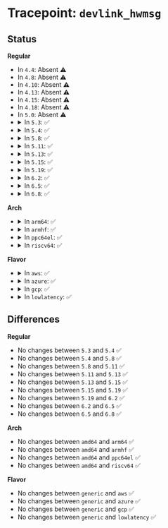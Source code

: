 # Tracepoint: <code>devlink_hwmsg</code>

## Status
<b>Regular</b>
<ul>
<li>
In <code>4.4</code>: Absent ⚠️
</li>
<li>
In <code>4.8</code>: Absent ⚠️
</li>
<li>
In <code>4.10</code>: Absent ⚠️
</li>
<li>
In <code>4.13</code>: Absent ⚠️
</li>
<li>
In <code>4.15</code>: Absent ⚠️
</li>
<li>
In <code>4.18</code>: Absent ⚠️
</li>
<li>
In <code>5.0</code>: Absent ⚠️
</li>
<li>
<details>
<summary>In <code>5.3</code>: ✅</summary>

Event:

```c
struct trace_event_raw_devlink_hwmsg {
    struct trace_entry ent;
    u32 __data_loc_bus_name;
    u32 __data_loc_dev_name;
    u32 __data_loc_driver_name;
    bool incoming;
    long unsigned int type;
    u32 __data_loc_buf;
    size_t len;
    char __data[0];
};
```
Function:

```c
void trace_event_raw_event_devlink_hwmsg(void *__data, const struct devlink *devlink, bool incoming, long unsigned int type, const u8 *buf, size_t len);
```
</details>
</li>
<li>
<details>
<summary>In <code>5.4</code>: ✅</summary>

Event:

```c
struct trace_event_raw_devlink_hwmsg {
    struct trace_entry ent;
    u32 __data_loc_bus_name;
    u32 __data_loc_dev_name;
    u32 __data_loc_driver_name;
    bool incoming;
    long unsigned int type;
    u32 __data_loc_buf;
    size_t len;
    char __data[0];
};
```
Function:

```c
void trace_event_raw_event_devlink_hwmsg(void *__data, const struct devlink *devlink, bool incoming, long unsigned int type, const u8 *buf, size_t len);
```
</details>
</li>
<li>
<details>
<summary>In <code>5.8</code>: ✅</summary>

Event:

```c
struct trace_event_raw_devlink_hwmsg {
    struct trace_entry ent;
    u32 __data_loc_bus_name;
    u32 __data_loc_dev_name;
    u32 __data_loc_driver_name;
    bool incoming;
    long unsigned int type;
    u32 __data_loc_buf;
    size_t len;
    char __data[0];
};
```
Function:

```c
void trace_event_raw_event_devlink_hwmsg(void *__data, const struct devlink *devlink, bool incoming, long unsigned int type, const u8 *buf, size_t len);
```
</details>
</li>
<li>
<details>
<summary>In <code>5.11</code>: ✅</summary>

Event:

```c
struct trace_event_raw_devlink_hwmsg {
    struct trace_entry ent;
    u32 __data_loc_bus_name;
    u32 __data_loc_dev_name;
    u32 __data_loc_driver_name;
    bool incoming;
    long unsigned int type;
    u32 __data_loc_buf;
    size_t len;
    char __data[0];
};
```
Function:

```c
void trace_event_raw_event_devlink_hwmsg(void *__data, const struct devlink *devlink, bool incoming, long unsigned int type, const u8 *buf, size_t len);
```
</details>
</li>
<li>
<details>
<summary>In <code>5.13</code>: ✅</summary>

Event:

```c
struct trace_event_raw_devlink_hwmsg {
    struct trace_entry ent;
    u32 __data_loc_bus_name;
    u32 __data_loc_dev_name;
    u32 __data_loc_driver_name;
    bool incoming;
    long unsigned int type;
    u32 __data_loc_buf;
    size_t len;
    char __data[0];
};
```
Function:

```c
void trace_event_raw_event_devlink_hwmsg(void *__data, const struct devlink *devlink, bool incoming, long unsigned int type, const u8 *buf, size_t len);
```
</details>
</li>
<li>
<details>
<summary>In <code>5.15</code>: ✅</summary>

Event:

```c
struct trace_event_raw_devlink_hwmsg {
    struct trace_entry ent;
    u32 __data_loc_bus_name;
    u32 __data_loc_dev_name;
    u32 __data_loc_driver_name;
    bool incoming;
    long unsigned int type;
    u32 __data_loc_buf;
    size_t len;
    char __data[0];
};
```
Function:

```c
void trace_event_raw_event_devlink_hwmsg(void *__data, const struct devlink *devlink, bool incoming, long unsigned int type, const u8 *buf, size_t len);
```
</details>
</li>
<li>
<details>
<summary>In <code>5.19</code>: ✅</summary>

Event:

```c
struct trace_event_raw_devlink_hwmsg {
    struct trace_entry ent;
    u32 __data_loc_bus_name;
    u32 __data_loc_dev_name;
    u32 __data_loc_driver_name;
    bool incoming;
    long unsigned int type;
    u32 __data_loc_buf;
    size_t len;
    char __data[0];
};
```
Function:

```c
void trace_event_raw_event_devlink_hwmsg(void *__data, const struct devlink *devlink, bool incoming, long unsigned int type, const u8 *buf, size_t len);
```
</details>
</li>
<li>
<details>
<summary>In <code>6.2</code>: ✅</summary>

Event:

```c
struct trace_event_raw_devlink_hwmsg {
    struct trace_entry ent;
    u32 __data_loc_bus_name;
    u32 __data_loc_dev_name;
    u32 __data_loc_driver_name;
    bool incoming;
    long unsigned int type;
    u32 __data_loc_buf;
    size_t len;
    char __data[0];
};
```
Function:

```c
void trace_event_raw_event_devlink_hwmsg(void *__data, const struct devlink *devlink, bool incoming, long unsigned int type, const u8 *buf, size_t len);
```
</details>
</li>
<li>
<details>
<summary>In <code>6.5</code>: ✅</summary>

Event:

```c
struct trace_event_raw_devlink_hwmsg {
    struct trace_entry ent;
    u32 __data_loc_bus_name;
    u32 __data_loc_dev_name;
    u32 __data_loc_driver_name;
    bool incoming;
    long unsigned int type;
    u32 __data_loc_buf;
    size_t len;
    char __data[0];
};
```
Function:

```c
void trace_event_raw_event_devlink_hwmsg(void *__data, const struct devlink *devlink, bool incoming, long unsigned int type, const u8 *buf, size_t len);
```
</details>
</li>
<li>
<details>
<summary>In <code>6.8</code>: ✅</summary>

Event:

```c
struct trace_event_raw_devlink_hwmsg {
    struct trace_entry ent;
    u32 __data_loc_bus_name;
    u32 __data_loc_dev_name;
    u32 __data_loc_driver_name;
    bool incoming;
    long unsigned int type;
    u32 __data_loc_buf;
    size_t len;
    char __data[0];
};
```
Function:

```c
void trace_event_raw_event_devlink_hwmsg(void *__data, const struct devlink *devlink, bool incoming, long unsigned int type, const u8 *buf, size_t len);
```
</details>
</li>
</ul>
<b>Arch</b>
<ul>
<li>
<details>
<summary>In <code>arm64</code>: ✅</summary>

Event:

```c
struct trace_event_raw_devlink_hwmsg {
    struct trace_entry ent;
    u32 __data_loc_bus_name;
    u32 __data_loc_dev_name;
    u32 __data_loc_driver_name;
    bool incoming;
    long unsigned int type;
    u32 __data_loc_buf;
    size_t len;
    char __data[0];
};
```
Function:

```c
void trace_event_raw_event_devlink_hwmsg(void *__data, const struct devlink *devlink, bool incoming, long unsigned int type, const u8 *buf, size_t len);
```
</details>
</li>
<li>
<details>
<summary>In <code>armhf</code>: ✅</summary>

Event:

```c
struct trace_event_raw_devlink_hwmsg {
    struct trace_entry ent;
    u32 __data_loc_bus_name;
    u32 __data_loc_dev_name;
    u32 __data_loc_driver_name;
    bool incoming;
    long unsigned int type;
    u32 __data_loc_buf;
    size_t len;
    char __data[0];
};
```
Function:

```c
void trace_event_raw_event_devlink_hwmsg(void *__data, const struct devlink *devlink, bool incoming, long unsigned int type, const u8 *buf, size_t len);
```
</details>
</li>
<li>
<details>
<summary>In <code>ppc64el</code>: ✅</summary>

Event:

```c
struct trace_event_raw_devlink_hwmsg {
    struct trace_entry ent;
    u32 __data_loc_bus_name;
    u32 __data_loc_dev_name;
    u32 __data_loc_driver_name;
    bool incoming;
    long unsigned int type;
    u32 __data_loc_buf;
    size_t len;
    char __data[0];
};
```
Function:

```c
void trace_event_raw_event_devlink_hwmsg(void *__data, const struct devlink *devlink, bool incoming, long unsigned int type, const u8 *buf, size_t len);
```
</details>
</li>
<li>
<details>
<summary>In <code>riscv64</code>: ✅</summary>

Event:

```c
struct trace_event_raw_devlink_hwmsg {
    struct trace_entry ent;
    u32 __data_loc_bus_name;
    u32 __data_loc_dev_name;
    u32 __data_loc_driver_name;
    bool incoming;
    long unsigned int type;
    u32 __data_loc_buf;
    size_t len;
    char __data[0];
};
```
Function:

```c
void trace_event_raw_event_devlink_hwmsg(void *__data, const struct devlink *devlink, bool incoming, long unsigned int type, const u8 *buf, size_t len);
```
</details>
</li>
</ul>
<b>Flavor</b>
<ul>
<li>
<details>
<summary>In <code>aws</code>: ✅</summary>

Event:

```c
struct trace_event_raw_devlink_hwmsg {
    struct trace_entry ent;
    u32 __data_loc_bus_name;
    u32 __data_loc_dev_name;
    u32 __data_loc_driver_name;
    bool incoming;
    long unsigned int type;
    u32 __data_loc_buf;
    size_t len;
    char __data[0];
};
```
Function:

```c
void trace_event_raw_event_devlink_hwmsg(void *__data, const struct devlink *devlink, bool incoming, long unsigned int type, const u8 *buf, size_t len);
```
</details>
</li>
<li>
<details>
<summary>In <code>azure</code>: ✅</summary>

Event:

```c
struct trace_event_raw_devlink_hwmsg {
    struct trace_entry ent;
    u32 __data_loc_bus_name;
    u32 __data_loc_dev_name;
    u32 __data_loc_driver_name;
    bool incoming;
    long unsigned int type;
    u32 __data_loc_buf;
    size_t len;
    char __data[0];
};
```
Function:

```c
void trace_event_raw_event_devlink_hwmsg(void *__data, const struct devlink *devlink, bool incoming, long unsigned int type, const u8 *buf, size_t len);
```
</details>
</li>
<li>
<details>
<summary>In <code>gcp</code>: ✅</summary>

Event:

```c
struct trace_event_raw_devlink_hwmsg {
    struct trace_entry ent;
    u32 __data_loc_bus_name;
    u32 __data_loc_dev_name;
    u32 __data_loc_driver_name;
    bool incoming;
    long unsigned int type;
    u32 __data_loc_buf;
    size_t len;
    char __data[0];
};
```
Function:

```c
void trace_event_raw_event_devlink_hwmsg(void *__data, const struct devlink *devlink, bool incoming, long unsigned int type, const u8 *buf, size_t len);
```
</details>
</li>
<li>
<details>
<summary>In <code>lowlatency</code>: ✅</summary>

Event:

```c
struct trace_event_raw_devlink_hwmsg {
    struct trace_entry ent;
    u32 __data_loc_bus_name;
    u32 __data_loc_dev_name;
    u32 __data_loc_driver_name;
    bool incoming;
    long unsigned int type;
    u32 __data_loc_buf;
    size_t len;
    char __data[0];
};
```
Function:

```c
void trace_event_raw_event_devlink_hwmsg(void *__data, const struct devlink *devlink, bool incoming, long unsigned int type, const u8 *buf, size_t len);
```
</details>
</li>
</ul>

## Differences
<b>Regular</b>
<ul>
<li>
No changes between <code>5.3</code> and <code>5.4</code> ✅
</li>
<li>
No changes between <code>5.4</code> and <code>5.8</code> ✅
</li>
<li>
No changes between <code>5.8</code> and <code>5.11</code> ✅
</li>
<li>
No changes between <code>5.11</code> and <code>5.13</code> ✅
</li>
<li>
No changes between <code>5.13</code> and <code>5.15</code> ✅
</li>
<li>
No changes between <code>5.15</code> and <code>5.19</code> ✅
</li>
<li>
No changes between <code>5.19</code> and <code>6.2</code> ✅
</li>
<li>
No changes between <code>6.2</code> and <code>6.5</code> ✅
</li>
<li>
No changes between <code>6.5</code> and <code>6.8</code> ✅
</li>
</ul>
<b>Arch</b>
<ul>
<li>
No changes between <code>amd64</code> and <code>arm64</code> ✅
</li>
<li>
No changes between <code>amd64</code> and <code>armhf</code> ✅
</li>
<li>
No changes between <code>amd64</code> and <code>ppc64el</code> ✅
</li>
<li>
No changes between <code>amd64</code> and <code>riscv64</code> ✅
</li>
</ul>
<b>Flavor</b>
<ul>
<li>
No changes between <code>generic</code> and <code>aws</code> ✅
</li>
<li>
No changes between <code>generic</code> and <code>azure</code> ✅
</li>
<li>
No changes between <code>generic</code> and <code>gcp</code> ✅
</li>
<li>
No changes between <code>generic</code> and <code>lowlatency</code> ✅
</li>
</ul>

